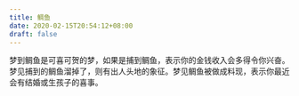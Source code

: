 ```yaml
---
title: 鲷鱼
date: 2020-02-15T20:54:12+08:00
draft: false
---
```


梦到鲷鱼是可喜可贺的梦，如果是捕到鲷鱼，表示你的金钱收入会多得令你兴奋。梦见捕到的鲷鱼溜掉了，则有出人头地的象征。梦见鲷鱼被做成料现，表示你最近会有结婚或生孩子的喜事。